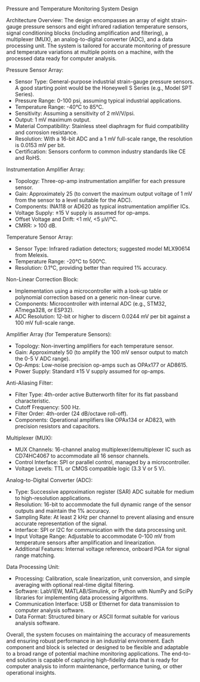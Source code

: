 Pressure and Temperature Monitoring System Design

Architecture Overview:
The design encompasses an array of eight strain-gauge pressure sensors and eight infrared radiation temperature sensors, signal conditioning blocks (including amplification and filtering), a multiplexer (MUX), an analog-to-digital converter (ADC), and a data processing unit. The system is tailored for accurate monitoring of pressure and temperature variations at multiple points on a machine, with the processed data ready for computer analysis.

Pressure Sensor Array:
- Sensor Type: General-purpose industrial strain-gauge pressure sensors. A good starting point would be the Honeywell S Series (e.g., Model SPT Series).
- Pressure Range: 0-100 psi, assuming typical industrial applications.
- Temperature Range: -40°C to 85°C.
- Sensitivity: Assuming a sensitivity of 2 mV/V/psi.
- Output: 1 mV maximum output.
- Material Compatibility: Stainless steel diaphragm for fluid compatibility and corrosion resistance.
- Resolution: With a 16-bit ADC and a 1 mV full-scale range, the resolution is 0.0153 mV per bit.
- Certification: Sensors conform to common industry standards like CE and RoHS.

Instrumentation Amplifier Array:
- Topology: Three-op-amp instrumentation amplifier for each pressure sensor.
- Gain: Approximately 25 (to convert the maximum output voltage of 1 mV from the sensor to a level suitable for the ADC).
- Components: INA118 or AD620 as typical instrumentation amplifier ICs.
- Voltage Supply: ±15 V supply is assumed for op-amps.
- Offset Voltage and Drift: <1 mV, <5 µV/°C.
- CMRR: > 100 dB.

Temperature Sensor Array:
- Sensor Type: Infrared radiation detectors; suggested model MLX90614 from Melexis.
- Temperature Range: -20°C to 500°C.
- Resolution: 0.1°C, providing better than required 1% accuracy.

Non-Linear Correction Block:
- Implementation using a microcontroller with a look-up table or polynomial correction based on a generic non-linear curve.
- Components: Microcontroller with internal ADC (e.g., STM32, ATmega328, or ESP32).
- ADC Resolution: 12-bit or higher to discern 0.0244 mV per bit against a 100 mV full-scale range.

Amplifier Array (for Temperature Sensors):
- Topology: Non-inverting amplifiers for each temperature sensor.
- Gain: Approximately 50 (to amplify the 100 mV sensor output to match the 0-5 V ADC range).
- Op-Amps: Low-noise precision op-amps such as OPAx177 or AD8615.
- Power Supply: Standard ±15 V supply assumed for op-amps.

Anti-Aliasing Filter:
- Filter Type: 4th-order active Butterworth filter for its flat passband characteristic.
- Cutoff Frequency: 500 Hz.
- Filter Order: 4th-order (24 dB/octave roll-off).
- Components: Operational amplifiers like OPAx134 or AD823, with precision resistors and capacitors.

Multiplexer (MUX):
- MUX Channels: 16-channel analog multiplexer/demultiplexer IC such as CD74HC4067 to accommodate all 16 sensor channels.
- Control Interface: SPI or parallel control, managed by a microcontroller.
- Voltage Levels: TTL or CMOS compatible logic (3.3 V or 5 V).

Analog-to-Digital Converter (ADC):
- Type: Successive approximation register (SAR) ADC suitable for medium to high-resolution applications.
- Resolution: 16-bit to accommodate the full dynamic range of the sensor outputs and maintain the 1% accuracy.
- Sampling Rate: At least 2 kHz per channel to prevent aliasing and ensure accurate representation of the signal.
- Interface: SPI or I2C for communication with the data processing unit.
- Input Voltage Range: Adjustable to accommodate 0-100 mV from temperature sensors after amplification and linearization.
- Additional Features: Internal voltage reference, onboard PGA for signal range matching.

Data Processing Unit:
- Processing: Calibration, scale linearization, unit conversion, and simple averaging with optional real-time digital filtering.
- Software: LabVIEW, MATLAB/Simulink, or Python with NumPy and SciPy libraries for implementing data processing algorithms.
- Communication Interface: USB or Ethernet for data transmission to computer analysis software.
- Data Format: Structured binary or ASCII format suitable for various analysis software.

Overall, the system focuses on maintaining the accuracy of measurements and ensuring robust performance in an industrial environment. Each component and block is selected or designed to be flexible and adaptable to a broad range of potential machine monitoring applications. The end-to-end solution is capable of capturing high-fidelity data that is ready for computer analysis to inform maintenance, performance tuning, or other operational insights.